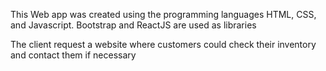 This Web app was created using the programming languages HTML, CSS, and Javascript. 
Bootstrap and ReactJS are used as libraries

The client request a website where customers could check their inventory and contact them if necessary
